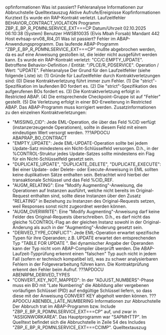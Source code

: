 opfinformationen
Was ist passiert?
Fehleranalyse
Informationen zur Abbruchstelle
Quelltextauszug
Aktive Aufrufe/Ereignisse
Kopfinformationen
Kurztext 	Es wurde ein RAP-Kontrakt verletzt.
Laufzeitfehler 	BEHAVIOR_CONTRACT_VIOLATION
Programm 	ZBP_E_BP_R_PDMNLSERVICE_EXT===CP
Datum/Uhrzeit 	02.10.2025 06:10:38 (System)
Benutzer 	HWSB10035 (Elvis Mbah Forsab)
Mandant 	442
Host 	evhsap-srv08_RI4_01
Was ist passiert?
Fehler im ABAP-Anwendungsprogramm.
Das laufende ABAP-Programm "ZBP_E_BP_R_PDMNLSERVICE_EXT===CP" mußte abgebrochen werden, da es auf
eine Anweisung gestoßen ist, die leider nicht ausgeführt werden kann.
Es wurde ein RAP-Kontrakt verletzt: "CC/C:EMPTY_UPDATE".
Betroffene Behavior-Definition / Entität: "/PLCE/R_PDSERVICE".
Operation / Wert: "UPDATE".
Fehleranalyse
Der Grund für den Laufzeitfehler (siehe folgende Liste) ist: (1)
Gründe für Laufzeitfehler durch Kontraktverletzungen sind:
(0) Diese Kontraktverletzung führt immer zum Fehler.
(1) Die "strict"-Spezifikation im laufenden BO fordert es.
(2) Die "strict"-Spezifikation des aufgerufenen BOs fordert es.
(3) Die Kontraktverletzung erfolgt in Restricted ABAP.
(4) Die entsprechende Checkpoint-Gruppe ist auf "Fehler" gestellt.
(5) Die Verletzung erfolgt in einer BO-Erweiterung in Restricted ABAP.
Das ABAP-Programm muss korrigiert werden.
Zusatzinformationen zu den einzelnen Kontraktverletzungen:
- "MISSING_CID":
Jede EML-Operation, die über das Feld %CID verfügt (instanzerzeugende
Operationen), sollte in diesem Feld mit einem eindeutigen Wert versorgt
werden.
???APDOCU ABAPRAP_BO_CONTRACT
- "EMPTY_UPDATE":
Jede EML-UPDATE-Operation sollte bei jedem Update-Satz mindestens ein
Nicht-Schlüsselfeld versorgen.
D.h., in der %CONTROL-Struktur jedes Update-Satzes sollte mindestens ein
Flag für ein Nicht-Schlüsselfeld gesetzt sein.
- "DUPLICATE_UPDATE", "DUPLICATE_DELETE", "DUPLICATE_EXECUTE":
Bei einer Update- oder Delete- oder Execute-Anweisung in EML sollten
keine duplikativen Sätze enthalten sein.
Betrachtet wird hierbei der transaktionale Schlüssel und das Feld
%CID_REF.
- "AUGM_RELATING":
Eine "Modify Augmenting"-Anweisung, die Operationen auf Instanzen
ausführt, welche nicht bereits im Original-Request enthalten sind,
sollte diese Instanzen über den Zusatz "RELATING" in Beziehung zu
Instanzen des Original-Requests setzen, weil Responses sonst nicht
zugeordnet werden können.
- "AUGM_OVERWRITE":
Eine "Modify Augmenting"-Anweisung darf keine Felder des
Original-Requests überschreiben. D.h., es darf nicht das gleiche
%CONTROL-Flag an der gleichen Instanz sowohl in der Original-Änderung
als auch in der "Augmenting"-Änderung gesetzt sein.
- "DERIVED_TYPE_CONFLICT":
Jede EML-Operation erwartet spezifische Typen für ihre Operanden; z.B.
UPDATE erwartet den entsprechenden Typ "TABLE FOR UPDATE <Entity>".
Bei dynamischer Angabe der Operanden kann der Typ nicht vom
ABAP-Compiler überprüft werden. Die ABAP-Laufzeit-Typprüfung erkennt
einen "falschen" Typ auch nicht in jedem Fall (sofern er technisch
kompatibel ist), was zu schwer analysierbaren Fehlern in der
Folgeverarbeitung führen kann. Die Kontraktprüfung erkennt den Fehler
beim Aufruf.
???APDOCU ABENRPM_DERIVED_TYPES
- "CONVERT_KEY_NOT_MAPPED":
In der "ADJUST_NUMBERS"-Phase muss ein BO mit "Late Numbering" die
Abbildung aller vergebenen vorläufigen Schlüssel (PID) auf endgültige
Schlüssel liefern, so dass diese mit der Anweisung CONVERT KEY abgeholt
werden können.
???APDOCU ABENBDL_LATE_NUMBERING
Informationen zur Abbruchstelle
Der Abbruch trat im ABAP-Programm bzw. Include "ZBP_E_BP_R_PDMNLSERVICE_EXT===CP"
auf, und zwar in "ASSIGNWORKAREA". Das Hauptprogramm war "SAPMHTTP".
Im Quelltext befindet sich die Abbruchstelle in Zeile 54
des Includes "ZBP_E_BP_R_PDMNLSERVICE_EXT===CCIMP".
Quelltextauszug
